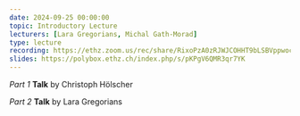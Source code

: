 ```yaml
---
date: 2024-09-25 00:00:00
topic: Introductory Lecture
lecturers: [Lara Gregorians, Michal Gath-Morad]
type: lecture
recording: https://ethz.zoom.us/rec/share/RixoPzA0zRJWJCOHHT9bLSBVppwocgS3PcocEMUL8grz3MipmpJJ6zH_QFWgIjnb.Zj279gyy7oRM4yZ5
slides: https://polybox.ethz.ch/index.php/s/pKPgV6QMR3qr7YK
---
```


_Part 1_ **Talk** by Christoph Hölscher

_Part 2_ **Talk** by Lara Gregorians
